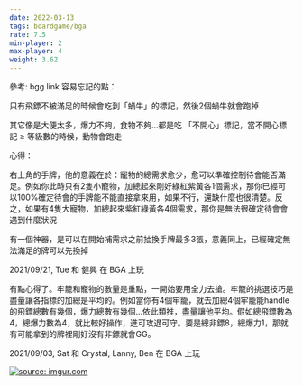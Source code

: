 ```yaml
---
date: 2022-03-13
tags: boardgame/bga
rate: 7.5
min-player: 2
max-player: 4
weight: 3.62
---
```


參考: bgg link
容易忘記的點：

只有飛鏢不被滿足的時候會吃到「蝸牛」的標記，然後2個蝸牛就會跑掉

其它像是大便太多，爆力不夠，食物不夠…都是吃 「不開心」標記，當不開心標記 ≥ 等級數的時候，動物會跑走

心得：

右上角的手牌，他的意義在於：寵物的總需求愈少，愈可以準確控制待會能否滿足。例如你此時只有2隻小寵物，加總起來剛好綠紅紫黃各1個需求，那你已經可以100%確定待會的手牌能不能直接拿來用，如果不行，還缺什麼也很清楚。反之，如果有4隻大寵物，加總起來紫紅綠黃各4個需求，那你是無法很確定待會會遇到什麼狀況

有一個神器，是可以在開始補需求之前抽換手牌最多3張，意義同上，已經確定無法滿足的牌可以先換掉


2021/09/21, Tue 和 健興 在 BGA  上玩

有點心得了。牢籠和寵物的數量是重點，一開始要用全力去搶。牢籠的挑選技巧是盡量讓各指標的加總是平均的。例如當你有4個牢籠，就去加總4個牢籠能handle的飛鏢總數有幾個，爆力總數有幾個…依此類推，盡量讓他平均。假如總飛鏢數為4，總爆力數為4，就比較好操作，進可攻退可守。要是總非鏢8，總爆力1，那就有可能拿到的牌裡剛好沒有非鏢就會GG。

2021/09/03, Sat 和 Crystal, Lanny, Ben 在 BGA 上玩

<a href="https://imgur.com/xahNfw5"><img src="https://i.imgur.com/xahNfw5.jpg" title="source: imgur.com" /></a>